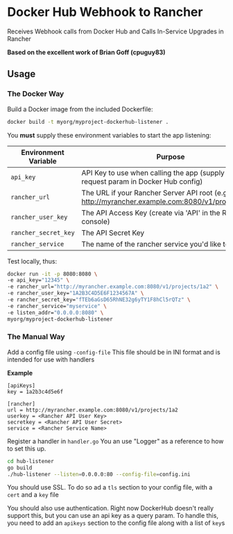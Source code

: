 # Docker Hub Webhook to Rancher
Receives Webhook calls from Docker Hub and Calls In-Service Upgrades in Rancher

**Based on the excellent work of Brian Goff (cpuguy83)**

## Usage
### The Docker Way
Build a Docker image from the included Dockerfile:
```bash
docker build -t myorg/myproject-dockerhub-listener .
```

You **must** supply these environment variables to start the app listening:

| Environment Variable | Purpose |
| -------------------- | ------- |
| `api_key`              | API Key to use when calling the app (supply as request param in Docker Hub config) |
| `rancher_url`          | The URL if your Rancher Server API root (e.g. http://myrancher.example.com:8080/v1/projects/1a2) |
| `rancher_user_key`     | The API Access Key (create via 'API' in the Rancher console) |
| `rancher_secret_key`   | The API Secret Key |
| `rancher_service`      | The name of the rancher service you'd like to upgrade |

Test locally, thus:
```bash
docker run -it -p 8080:8080 \
-e api_key="12345" \
-e rancher_url="http://myrancher.example.com:8080/v1/projects/1a2" \
-e rancher_user_key="1A2B3C4D5E6F1234567A" \
-e rancher_secret_key="fTEb6aGsD65RhNE32g6yTY1F8hCl5rQTz" \
-e rancher_service="myservice" \
-e listen_addr="0.0.0.0:8080" \
myorg/myproject-dockerhub-listener
```

### The Manual Way
Add a config file using `-config-file`
This file should be in INI format and is intended for use with handlers

**Example**
```
[apiKeys]
key = 1a2b3c4d5e6f

[rancher]
url = http://myrancher.example.com:8080/v1/projects/1a2
userkey = <Rancher API User Key>
secretkey = <Rancher API User Secret>
service = <Rancher Service Name>
```

Register a handler in `handler.go`
You an use "Logger" as a reference to how to set this up.

```bash
cd hub-listener
go build
./hub-listener --listen=0.0.0.0:80 --config-file=config.ini
```

You should use SSL.
To do so ad a `tls` section to your config file, with a `cert` and a `key` file

You should also use authentication.
Right now DockerHub doesn't really support this, but you can use an api key as a
query param.
To handle this, you need to add an `apikeys` section to the config file along
with a list of `key`s
